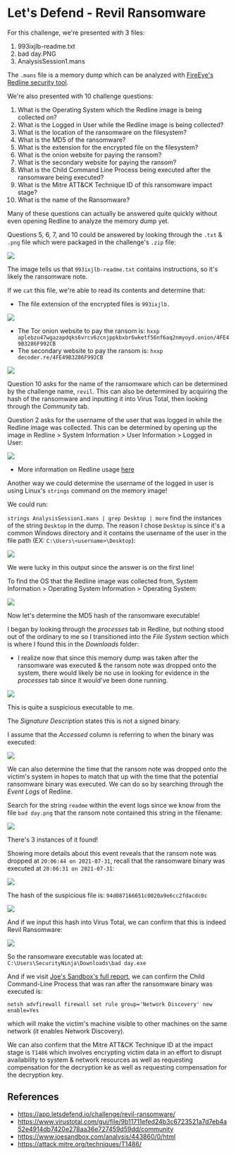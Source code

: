 # Let's Defend - Revil Ransomware

For this challenge, we're presented with 3 files:

1. 993ixjlb-readme.txt
2. bad day.PNG
3. AnalysisSession1.mans

The `.mans` file is a memory dump which can be analyzed with [FireEye's Redline security tool](https://www.fireeye.com/services/freeware/redline.html). 

We're also presented with 10 challenge questions:

1. What is the Operating System which the Redline image is being collected on?
2. What is the Logged in User while the Redline image is being collected?
3. What is the location of the ransomware on the filesystem?
4. What is the MD5 of the ransomware?
5. What is the extension for the encrypted file on the filesystem?
6. What is the onion website for paying the ransom?
7. What is the secondary website for paying the ransom?
8. What is the Child Command Line Process being executed after the ransomware being executed?
9. What is the Mitre ATT&CK Technique ID of this ransomware impact stage?
10. What is the name of the Ransomware? 

Many of these questions can actually be answered quite quickly without even opening Redline to analyze the memory dump yet.

Questions 5, 6, 7, and 10 could be answered by looking through the `.txt` & `.png` file which were packaged in the challenge's `.zip` file:

![](https://i.imgur.com/kmjUkvp.jpg)

The image tells us that `993ixjlb-readme.txt` contains instructions, so it's likely the ransomware note.

If we `cat` this file, we're able to read its contents and determine that:

* The file extension of the encrypted files is `993ixjlb.`

![](https://i.imgur.com/JwC4BEo.png)

* The Tor onion website to pay the ransom is: `hxxp aplebzu47wgazapdqks6vrcv6zcnjppkbxbr6wketf56nf6aq2nmyoyd.onion/4FE49B3286F992CB`
* The secondary website to pay the ransom is: `hxxp decoder.re/4FE49B3286F992CB`

![](https://i.imgur.com/rV2TBGK.png)

Question 10 asks for the name of the ransomware which can be determined by the challenge name, `revil`. This can also be determined by acquiring the hash of the ransomware and inputting it into Virus Total, then looking through the *Community* tab.

Question 2 asks for the username of the user that was logged in while the Redline image was collected. This can be determined by opening up the image in Redline > System Information > User Information > Logged in User:

![](https://i.imgur.com/7lawJc0.png)

* More information on Redline usage [here](https://resources.infosecinstitute.com/topic/memory-analysis-using-redline/)

Another way we could determine the username of the logged in user is using Linux's `strings` command on the memory image!

We could run:

`strings AnalysisSession1.mans | grep Desktop | more` find the instances of the string `Desktop` in the dump. The reason I chose `Desktop` is since it's a common Windows directory and it contains the username of the user in the file path (EX: `C:\Users\<username>\Desktop`):

![](https://i.imgur.com/Fzr2HDS.png)

We were lucky in this output since the answer is on the first line!

To find the OS that the Redline image was collected from, System Information > Operating System Information > Operating System:

![](https://i.imgur.com/K71jzmD.png)

Now let's determine the MD5 hash of the ransomware executable!

I began by looking through the *processes* tab in Redline, but nothing stood out of the ordinary to me so I transitioned into the *File System* section which is where I found this in the *Downloads* folder:

* I realize now that since this memory dump was taken after the ransomware was executed & the ransom note was dropped onto the system, there would likely be no use in looking for evidence in the *processes* tab since it would've been done running.

![](https://i.imgur.com/aWuWdSC.png)

This is quite a suspicious executable to me.

The *Signature Description* states this is not a signed binary.

I assume that the *Accessed* column is referring to when the binary was executed:

![](https://i.imgur.com/ZXzEBw5.png)

We can also determine the time that the ransom note was dropped onto the victim's system in hopes to match that up with the time that the potential ransomware binary was executed. We can do so by searching through the *Event Logs* of Redline. 

Search for the string `readme` within the event logs since we know from the file `bad day.png` that the ransom note contained this string in the filename:

![](https://i.imgur.com/5d52JRE.png)

There's 3 instances of it found!

Showing more details about this event reveals that the ransom note was dropped at `20:06:44 on 2021-07-31`, recall that the ransomware binary was executed at `20:06:31 on 2021-07-31`:

![](https://i.imgur.com/zxzR4bW.png)

The hash of the suspicious file is: `94d087166651c0020a9e6cc2fdacdc0c`

![](https://i.imgur.com/SsJQqLS.png)

And if we input this hash into Virus Total, we can confirm that this is indeed Revil Ransomware:

![](https://i.imgur.com/y7o70no.png)

So the ransomware executable was located at: `C:\Users\SecurityNinja\Downloads\bad day.exe`

And if we visit [Joe's Sandbox's full report](https://www.joesandbox.com/analysis/443860/0/html), we can confirm the Child Command-Line Process that was ran after the ransomware binary was executed is: 

`netsh advfirewall firewall set rule group='Network Discovery' new enable=Yes`

which will make the victim's machine visible to other machines on the same network (it enables Network Discovery).

We can also confirm that the Mitre ATT&CK Technique ID at the impact stage is `T1486` which involves encrypting victim data in an effort to disrupt availability to system & network resources as well as requesting compensation for the decryption ke as well as requesting compensation for the decryption key.

## References

* https://app.letsdefend.io/challenge/revil-ransomware/
* https://www.virustotal.com/gui/file/9b11711efed24b3c6723521a7d7eb4a52e4914db7420e278aa36e727459d59dd/community
* https://www.joesandbox.com/analysis/443860/0/html
* https://attack.mitre.org/techniques/T1486/
